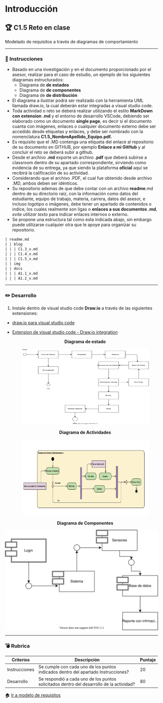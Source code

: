 # Introducción

## :trophy: C1.5 Reto en clase

Modelado de requisitos a través de diagramas de comportamiento

___

### :blue_book: Instrucciones

- Basado en una investigación y en el documento proporcionado por el asesor, realizar para el caso de estudio, un ejemplo de los siguientes diagramas estructurados:
   + Diagrama de **de estados**
   + Diagrama de **de componentes**
   + Diagrama de **de distribución**
- El diagrama a ilustrar podrá ser realizado con la herramienta UML llamada draw.io, la cual deberán estar integradas a visual studio code. 
- Toda actividad o reto se deberá realizar utilizando el estilo **MarkDown con extension .md** y el entorno de desarrollo VSCode, debiendo ser elaborado como un documento **single page**, es decir si el documento cuanta con imágenes, enlaces o cualquier documento externo debe ser accedido desde etiquetas y enlaces, y debe ser nombrado con la nomenclatura **C1.5_NombreApellido_Equipo.pdf.**
- Es requisito que el .MD contenga una etiqueta del enlace al repositorio de su documento en GITHUB, por ejemplo **Enlace a mi GitHub** y al concluir el reto se deberá subir a github.
- Desde el archivo **.md** exporte un archivo **.pdf** que deberá subirse a classroom dentro de su apartado correspondiente, sirviendo como evidencia de su entrega, ya que siendo la plataforma **oficial** aquí se recibirá la calificación de su actividad.
- Considerando que el archivo .PDF, el cual fue obtenido desde archivo .MD, ambos deben ser idénticos.
- Su repositorio ademas de que debe contar con un archivo **readme**.md dentro de su directorio raíz, con la información como datos del estudiante, equipo de trabajo, materia, carrera, datos del asesor, e incluso logotipo o imágenes, debe tener un apartado de contenidos o indice, los cuales realmente son ligas o **enlaces a sus documentos .md**, _evite utilizar texto_ para indicar enlaces internos o externo.
- Se propone una estructura tal como esta indicada abajo, sin embargo puede utilizarse cualquier otra que le apoye para organizar su repositorio.

``` 
| readme.md
| | blog
| | | C1.3_x.md
| | | C1.4_x.md
| | | C1.5_x.md
| | img
| | docs
| | | A1.1_x.md
| | | A1.2_x.md
```
___

### :pencil2: Desarrollo

1. Instale dentro de visual studio code **Draw.io** a través de las siguientes extensiones:

- [draw.io para visual studio code](https://marketplace.visualstudio.com/items?itemName=hediet.vscode-drawio)

- [Extension de visual studio code - Draw.io integration](https://www.youtube.com/watch?v=Y47ZlxoDWNI)


    
   <div align="center">
      <p> 
         <strong>Diagrama de estado</strong>
      </p>
      <img alt="Clase_drawio" src="https://raw.githubusercontent.com/OscarAbrahamH/AnalisisAvanzado_Desarrollo/fccf2a644e3877f4aa64a37818a0d545fe1a9faf/img/diagramaEstados.svg" width=420 height=250>
   </div>

   <div align="center">
      <p> 
         <strong>Diagrama de Actividades</strong>
      </p>
      <img alt="Clase_drawio" src="https://raw.githubusercontent.com/OscarAbrahamH/AnalisisAvanzado_Desarrollo/master/img/Diagrama%20de%20Actividades.png" width=420 height=250>
   </div>

   <div align="center">
      <p> 
         <strong>Diagrama de Componentes</strong>
 ![IMAGEN2](https://raw.githubusercontent.com/OscarAbrahamH/AnalisisAvanzado_Desarrollo/e5bc423da802717637f3759412ac9495f7e8e339/img/Diagramadecomponentes.svg)
   </div>



___

### :bomb: Rubrica

| Criterios     | Descripción                                                                                  | Puntaje |
| ------------- | -------------------------------------------------------------------------------------------- | ------- |
| Instrucciones | Se cumple con cada uno de los puntos indicados dentro del apartado Instrucciones?            | 20 |
| Desarrollo    | Se respondió a cada uno de los puntos solicitados dentro del desarrollo de la actividad?     | 80      |

:house: [Ir a modelo de requisitos](https://github.com/OscarAbrahamH/AnalisisAvanzado_Desarrollo/blob/master/AbrahamHDocs/blog/C1.5_OscarHuerta_Zeppelin.md)
